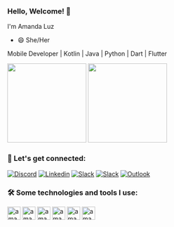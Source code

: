 ### Hello, Welcome! 👋

I'm Amanda Luz
- 😄 She/Her

Mobile Developer | Kotlin | Java | Python | Dart | Flutter

<div>
  <img height= "180cm" src="https://github-readme-stats.vercel.app/api?username=amanddaluz&show_icons=true&theme=dracula"/>
  <img height= "180cm" src="https://github-readme-stats.vercel.app/api/top-langs/?username=amanddaluz&layout=compact&theme=dracula"/>
</div>

### 💓 Let's get connected:

[![Discord](https://img.shields.io/badge/Discord-7289DA?style=for-the-badge&logo=discord&logoColor=white)](https://discord.com/channels/@me)
[![Linkedin](https://img.shields.io/badge/LinkedIn-0077B5?style=for-the-badge&logo=linkedin&logoColor=white)]([https://discord.gg/](https://www.linkedin.com/in/amanda-luz-dev/))
[![Slack](https://img.shields.io/badge/Slack-4A154B?style=for-the-badge&logo=slack&logoColor=white)](https://app.slack.com/client/T040C9AJ7/D03H0M7JZ1R)
[![Slack](https://img.shields.io/badge/YouTube-FF0000?style=for-the-badge&logo=youtube&logoColor=white)](https://youtu.be/Kjlz1hq0UWg)
[![Outlook](https://img.shields.io/badge/Microsoft_Outlook-0078D4?style=for-the-badge&logo=microsoft-outlook&logoColor=white)](amandaomariano@hotmail.com)

### 🛠️ Some technologies and tools I use:

<div>
  <img align="center" alt="amanda_kotlin" height="30" widht="40" src="https://cdn.jsdelivr.net/gh/devicons/devicon/icons/kotlin/kotlin-original-wordmark.svg"/>
  <img align="center" alt="amanda_kotlin" height="30" widht="40" src="https://cdn.jsdelivr.net/gh/devicons/devicon/icons/android/android-plain-wordmark.svg"/>
  <img align="center" alt="amanda_kotlin" height="30" widht="40" src="https://cdn.jsdelivr.net/gh/devicons/devicon/icons/java/java-original-wordmark.svg"/>
  <img align="center" alt="amanda_kotlin" height="30" widht="40" src="https://cdn.jsdelivr.net/gh/devicons/devicon/icons/python/python-original-wordmark.svg"/>
  <img align="center" alt="amanda_kotlin" height="30" widht="40" src="https://cdn.jsdelivr.net/gh/devicons/devicon/icons/dart/dart-plain-wordmark.svg"/>
  <img align="center" alt="amanda_kotlin" height="30" widht="40" src="https://cdn.jsdelivr.net/gh/devicons/devicon/icons/flutter/flutter-original.svg"/>
</div>
